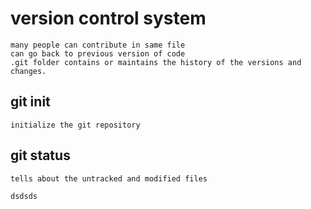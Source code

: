 # version control system
    many people can contribute in same file
    can go back to previous version of code
    .git folder contains or maintains the history of the versions and changes.

## git init
    initialize the git repository

## git status
    tells about the untracked and modified files

    dsdsds